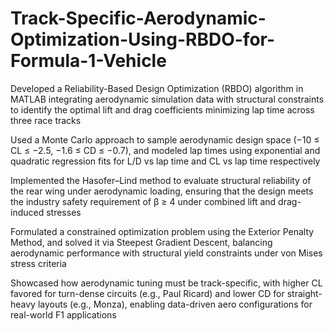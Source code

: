 # Track-Specific-Aerodynamic-Optimization-Using-RBDO-for-Formula-1-Vehicle
Developed a Reliability-Based Design Optimization (RBDO) algorithm in MATLAB integrating aerodynamic simulation data with structural constraints to identify the optimal lift and drag coefficients minimizing lap time across three race tracks 


Used a Monte Carlo approach to sample aerodynamic design space (−10 ≤ CL ≤ −2.5, −1.6 ≤ CD ≤ −0.7), and modeled lap times using exponential and quadratic regression fits for L/D vs lap time and CL vs lap time respectively


Implemented the Hasofer–Lind method to evaluate structural reliability of the rear wing under aerodynamic loading, ensuring that the design meets the industry safety requirement of β ≥ 4 under combined lift and drag-induced stresses


Formulated a constrained optimization problem using the Exterior Penalty Method, and solved it via Steepest Gradient Descent, balancing aerodynamic performance with structural yield constraints under von Mises stress criteria  


Showcased how aerodynamic tuning must be track-specific, with higher CL favored for turn-dense circuits (e.g., Paul Ricard) and lower CD for straight-heavy layouts (e.g., Monza), enabling data-driven aero configurations for real-world F1 applications


